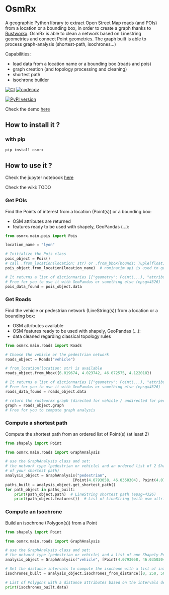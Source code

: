 # OsmRx

A geographic Python library to extract Open Street Map roads (and POIs) from a location or a bounding box, in order to create a graph thanks to [Rustworkx](https://github.com/Qiskit/rustworkx). OsmRx is able to clean a network based on Linestring geometries and connect Point geometries. The graph built is able to process graph-analysis (shortest-path, isochrones...)

Capabilities:
* load data from a location name or a bounding box (roads and pois)
* graph creation (and topology processing and cleaning)
* shortest path
* isochrone builder

[![CI](https://github.com/amauryval/osmrx/actions/workflows/main.yml/badge.svg?branch=master)](https://github.com/amauryval/osmrx/actions/workflows/main.yml)
[![codecov](https://codecov.io/gh/amauryval/osmrx/branch/master/graph/badge.svg)](https://codecov.io/gh/amauryval/osmrx)

[![PyPI version](https://badge.fury.io/py/osmrx.svg)](https://badge.fury.io/py/osmrx)

Check the demo [here](https://amauryval.github.io/gdf2bokeh/)


## How to install it ?

### with pip

```bash
pip install osmrx
```

## How to use it ?

Check the jupyter notebook [here](https://amauryval.github.io/OsmRx/)

Check the wiki: TODO

### Get POIs

Find the Points of interest from a location (Point(s)) or a bounding box: 
* OSM attributes are returned
* features ready to be used with shapely, GeoPandas (...):


```python
from osmrx.main.pois import Pois

location_name = "lyon"  

# Initialize the Pois class
pois_object = Pois()
# call .from_location(location: str) or .from_bbox(bounds: Tuple[float, float, float, float]) to get data from your location
pois_object.from_location(location_name)  # nominatim api is used to get Lyon coordinates

# It returns a list of dictionnaries [{"geometry": Point(...), "attribute": "...", ...}
# Free for you to use it with GeoPandas or something else (epsg=4326)
pois_data_found = pois_object.data
```

### Get Roads

Find the vehicle or pedestrian network (LineString(s)) from a location or a bounding box:
* OSM attributes available
* OSM features ready to be used with shapely, GeoPandas (...):
* data cleaned regarding classical topology rules

```python
from osmrx.main.roads import Roads

# Choose the vehicle or the pedestrian network
roads_object = Roads("vehicle")

# from_location(location: str) is available
roads_object.from_bbox({6.019674, 4.023742, 46.072575, 4.122018})

# It returns a list of dictionnaries [{"geometry": Point(...), "attribute": "...", ...}
# Free for you to use it with GeoPandas or something else (epsg=4326)
roads_data_found = roads_object.data

# return the rustworkx graph (directed for vehicle / undirected for pedestrian)
graph = roads_object.graph
# Free for you to compute graph analysis
```


### Compute a shortest path

Compute the shortest path from an ordered list of Point(s) (at least 2)

```python
from shapely import Point

from osmrx.main.roads import GraphAnalysis

# use the GraphAnalysis class and set:
# the network type (pedestrian or vehicle) and an ordered list of 2 Shapely Points defining the source and the target
# of your shortest path)
analysis_object = GraphAnalysis("pedestrian",
                              [Point(4.0793058, 46.0350304), Point(4.0725246, 46.0397676)])  # (epsg=4326)
paths_built = analysis_object.get_shortest_path()
for path_object in paths_built:
    print(path_object.path)  # LineString shortest path (epsg=4326)
    print(path_object.features())  # List of LineString (with osm attributes) composing the path found
```


### Compute an Isochrone

Build an isochrone (Polygon(s)) from a Point

```python
from shapely import Point

from osmrx.main.roads import GraphAnalysis

# use the GraphAnalysis class and set:
# the network type (pedestrian or vehicle) and a list of one Shapely Point (epsg=4326) to build the isochone
analysis_object = GraphAnalysis("vehicle", [Point(4.0793058, 46.0350304)])

# Set the distance intervals to compute the isochone with a list of integer or float
isochrones_built = analysis_object.isochrones_from_distance([0, 250, 500, 1000, 1500])

# List of Polygons with a distance attributes based on the intervals defined
print(isochrones_built.data)
```

